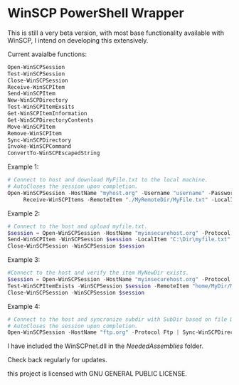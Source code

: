 # WinSCP PowerShell Wrapper

This is still a very beta version, with most base functionality available with WinSCP, I intend on developing this extensively.  

Current avaialbe functions:
```PowerShell
Open-WinSCPSession
Test-WinSCPSession
Close-WinSCPSession
Receive-WinSCPItem
Send-WinSCPItem
New-WinSCPDirectory
Test-WinSCPItemExsits
Get-WinSCPItemInformation
Get-WinSCPDirectoryContents
Move-WinSCPItem
Remove-WinSCPItem
Sync-WinSCPDirectory
Invoke-WinSCPCommand
ConvertTo-WinSCPEscapedString
```

Example 1:

```PowerShell
# Connect to host and download MyFile.txt to the local machine.
# AutoCloses the session upon completion.
Open-WinSCPSession -HostName "myhost.org" -Username "username" -Password "123456789" -SshHostKeyFingerprint "ssh-rsa 1024 xx:xx:xx:xx:xx:xx:xx:xx:xx:xx:xx:xx:xx:xx:xx:xx" | 
     Receive-WinSCPItems -RemoteItem "./MyRemoteDir/MyFile.txt" -LocalItem "C:\MyLocalDir\MyFile.txt"
```

Example 2:

```PowerShell
# Connect to the host and upload myfile.txt.
$session = Open-WinSCPSession -HostName "myinsecurehost.org" -Protocol Ftp
Send-WinSCPItem -WinSCPSession $session -LocalItem "C:\Dir\myfile.txt" -Remote-Item "home/dir/myfile.txt"
Close-WinSCPSession -WinSCPSession $session
```

Example 3:

```PowerShell
#Connect to the host and verify the item MyNewDir exists.
$session = Open-WinSCPSession -HostName "myinsecurehost.org" -Protocol Ftp
Test-WinSCPItemExists -WinSCPSession $session -RemoteItem "home/MyDir/MyNewDir"
Close-WinSCPSession -WinSCPSession $session
```

Example 4:

```PowerShell
# Connect to the host and syncronize subdir with SubDir based on file DateTime.
# AutoCloses the session upon completion.
Open-WinSCPSession -HostName "ftp.org" -Protocol Ftp | Sync-WinSCPDirectorys -RemoteDirectory "mydir/subdir" -LocalDirectory "C:\SubDir" -Local -Time
```


I have included the WinSCPnet.dll in the _NeededAssemblies_ folder.

Check back regularly for updates.


this project is licensed with GNU GENERAL PUBLIC LICENSE.